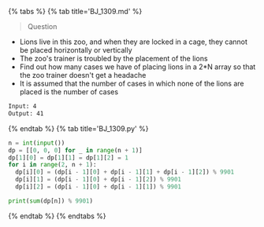{% tabs %}
{% tab title='BJ_1309.md' %}

> Question

* Lions live in this zoo, and when they are locked in a cage, they cannot be placed horizontally or vertically
* The zoo's trainer is troubled by the placement of the lions
* Find out how many cases we have of placing lions in a 2*N array so that the zoo trainer doesn't get a headache
* It is assumed that the number of cases in which none of the lions are placed is the number of cases

```txt
Input: 4
Output: 41
```

{% endtab %}
{% tab title='BJ_1309.py' %}

```py
n = int(input())
dp = [[0, 0, 0] for _ in range(n + 1)]
dp[1][0] = dp[1][1] = dp[1][2] = 1
for i in range(2, n + 1):
  dp[i][0] = (dp[i - 1][0] + dp[i - 1][1] + dp[i - 1][2]) % 9901
  dp[i][1] = (dp[i - 1][0] + dp[i - 1][2]) % 9901
  dp[i][2] = (dp[i - 1][0] + dp[i - 1][1]) % 9901

print(sum(dp[n]) % 9901)
```

{% endtab %}
{% endtabs %}
